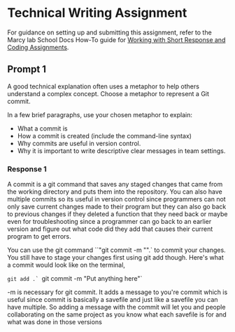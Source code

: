 # Technical Writing Assignment

For guidance on setting up and submitting this assignment, refer to the Marcy lab School Docs How-To guide for [Working with Short Response and Coding Assignments](https://marcylabschool.gitbook.io/marcy-lab-school-docs/how-tos/working-with-assignments#how-to-work-on-assignments).

## Prompt 1

A good technical explanation often uses a metaphor to help others understand a complex concept. Choose a metaphor to represent a Git commit. 

In a few brief paragraphs, use your chosen metaphor to explain:
* What a commit is
* How a commit is created (include the command-line syntax)
* Why commits are useful in version control.
* Why it is important to write descriptive clear messages in team settings.

### Response 1
A commit is a git command that saves any staged changes that came from the working directory and puts them into the repository. You can also have multiple commits so its useful in version control since programmers can not only save current changes made to their program but they can also go back to previous changes if they deleted a function that they need back or maybe even for troubleshooting since a programmer can go back to an earlier version and figure out what code did they add that causes their current program to get errors.

You can use the git command ``"git commit -m "".` to commit your changes. You still have to stage your changes first using git add though.
Here's what a commit would look like on the terminal,

``git add .`
``git commit -m "Put anything here"`

-m is necessary for git commit. It adds a message to you're commit which is useful since commit is basically a savefile and just like a savefile you can have multiple. So adding a message with the commit will let you and people collaborating on the same project as you know what each savefile is for and what was done in those versions